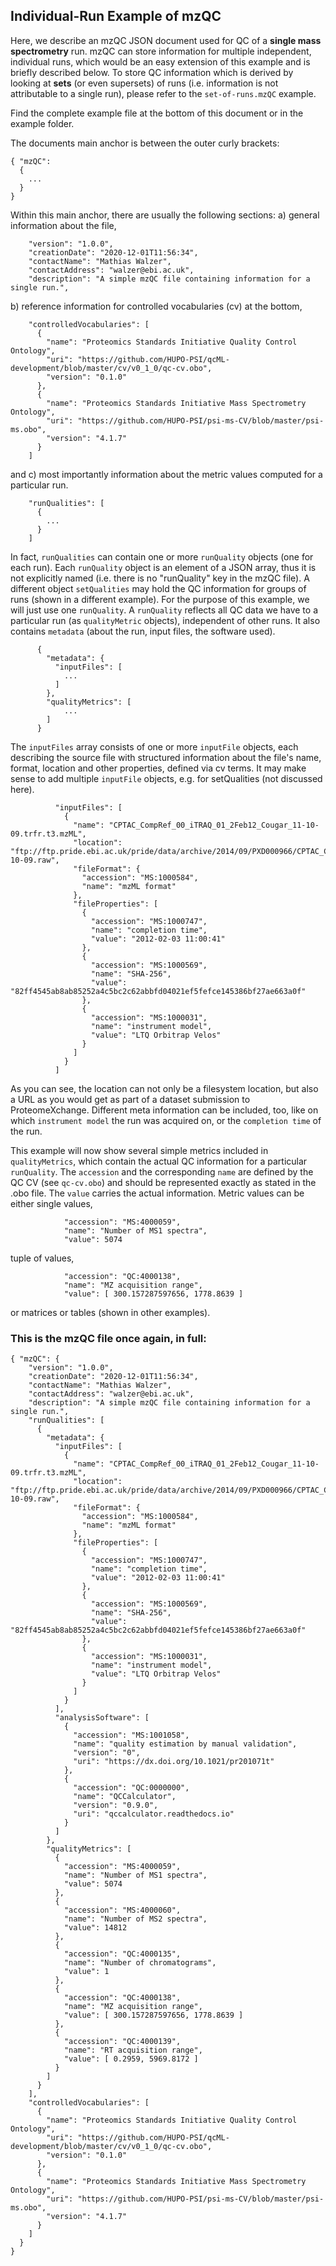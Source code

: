 
## Individual-Run Example of mzQC
Here, we describe an mzQC JSON document used for QC of a **single mass spectrometry** run.
mzQC can store information for multiple independent, individual runs, which would be an easy extension of this example and is briefly described below.
To store QC information which is derived by looking at **sets** (or even supersets) of runs (i.e. information is not attributable to a single run), please refer to the `set-of-runs.mzQC` example.

Find the complete example file at the bottom of this document or in the example folder.

The documents main anchor is between the outer curly brackets:
```
{ "mzQC":
  {
    ...
  }
}
```

Within this main anchor, there are usually the following sections:
a) general information about the file,
```
    "version": "1.0.0",
    "creationDate": "2020-12-01T11:56:34",
    "contactName": "Mathias Walzer",
    "contactAddress": "walzer@ebi.ac.uk",
    "description": "A simple mzQC file containing information for a single run.",
```

b) reference information for controlled vocabularies (cv) at the bottom, 
```
    "controlledVocabularies": [
      {
        "name": "Proteomics Standards Initiative Quality Control Ontology",
        "uri": "https://github.com/HUPO-PSI/qcML-development/blob/master/cv/v0_1_0/qc-cv.obo",
        "version": "0.1.0"
      },
      {
        "name": "Proteomics Standards Initiative Mass Spectrometry Ontology",
        "uri": "https://github.com/HUPO-PSI/psi-ms-CV/blob/master/psi-ms.obo",
        "version": "4.1.7"
      }
    ]
```
and
c) most importantly information about the metric values computed for a particular run.
```
    "runQualities": [
      {
        ...
      }
    ]
```
In fact, `runQualities` can contain one or more `runQuality` objects (one for each run). Each `runQuality` object is an element of a JSON array, thus it is not explicitly named (i.e. there is no "runQuality" key in the mzQC file).
A different object `setQualities` may hold the QC information for groups of runs (shown in a different example).
For the purpose of this example, we will just use one `runQuality`.
A `runQuality` reflects all QC data we have to a particular run (as `qualityMetric` objects), independent of other runs. It also contains `metadata` (about the run, input files, the software used). 
```
      {
        "metadata": {
          "inputFiles": [ 
            ...
          ]
        },
        "qualityMetrics": [
            ...
        ]
      }
```
The `inputFiles` array consists of one or more `inputFile` objects, each describing the source file with structured information about the file's name, format, location and other properties, defined via cv terms. It may make sense to add multiple `inputFile` objects, e.g. for setQualities (not discussed here).
```
          "inputFiles": [
            {
              "name": "CPTAC_CompRef_00_iTRAQ_01_2Feb12_Cougar_11-10-09.trfr.t3.mzML",
              "location": "ftp://ftp.pride.ebi.ac.uk/pride/data/archive/2014/09/PXD000966/CPTAC_CompRef_00_iTRAQ_01_2Feb12_Cougar_11-10-09.raw",
              "fileFormat": {
                "accession": "MS:1000584",
                "name": "mzML format"
              },
              "fileProperties": [
                {
                  "accession": "MS:1000747",
                  "name": "completion time",
                  "value": "2012-02-03 11:00:41"
                },
                {
                  "accession": "MS:1000569",
                  "name": "SHA-256",
                  "value": "82ff4545ab8ab85252a4c5bc2c62abbfd04021ef5fefce145386bf27ae663a0f"
                },
                {
                  "accession": "MS:1000031",
                  "name": "instrument model",
                  "value": "LTQ Orbitrap Velos"
                }
              ]
            }
          ]
```
As you can see, the location can not only be a filesystem location, but also a URL as you would get as part of a dataset submission to ProteomeXchange. Different meta information can be included, too, like on which `instrument model` the run was acquired on, or the `completion time` of the run.

This example will now show several simple metrics included in `qualityMetrics`, which contain the actual QC information for a particular `runQuality`. The `accession` and the corresponding `name` are defined by the QC CV (see `qc-cv.obo`) and should be represented exactly as stated in the .obo file. The `value` carries the actual information.
Metric values can be either single values,
```
            "accession": "MS:4000059",
            "name": "Number of MS1 spectra",
            "value": 5074
```
tuple of values,
```
            "accession": "QC:4000138",
            "name": "MZ acquisition range",
            "value": [ 300.157287597656, 1778.8639 ]
```
or matrices or tables (shown in other examples). 

### This is the mzQC file once again, in full:
```
{ "mzQC": {
    "version": "1.0.0",
    "creationDate": "2020-12-01T11:56:34",
    "contactName": "Mathias Walzer",
    "contactAddress": "walzer@ebi.ac.uk",
    "description": "A simple mzQC file containing information for a single run.",
    "runQualities": [
      {
        "metadata": {
          "inputFiles": [
            {
              "name": "CPTAC_CompRef_00_iTRAQ_01_2Feb12_Cougar_11-10-09.trfr.t3.mzML",
              "location": "ftp://ftp.pride.ebi.ac.uk/pride/data/archive/2014/09/PXD000966/CPTAC_CompRef_00_iTRAQ_01_2Feb12_Cougar_11-10-09.raw",
              "fileFormat": {
                "accession": "MS:1000584",
                "name": "mzML format"
              },
              "fileProperties": [
                {
                  "accession": "MS:1000747",
                  "name": "completion time",
                  "value": "2012-02-03 11:00:41"
                },
                {
                  "accession": "MS:1000569",
                  "name": "SHA-256",
                  "value": "82ff4545ab8ab85252a4c5bc2c62abbfd04021ef5fefce145386bf27ae663a0f"
                },
                {
                  "accession": "MS:1000031",
                  "name": "instrument model",
                  "value": "LTQ Orbitrap Velos"
                }
              ]
            }
          ],
          "analysisSoftware": [
            {
              "accession": "MS:1001058",
              "name": "quality estimation by manual validation",
              "version": "0",
              "uri": "https://dx.doi.org/10.1021/pr201071t"
            },
            {
              "accession": "QC:0000000",
              "name": "QCCalculator",
              "version": "0.9.0",
              "uri": "qccalculator.readthedocs.io"
            }
          ]
        },
        "qualityMetrics": [
          {
            "accession": "MS:4000059",
            "name": "Number of MS1 spectra",
            "value": 5074
          },
          {
            "accession": "MS:4000060",
            "name": "Number of MS2 spectra",
            "value": 14812
          },
          {
            "accession": "QC:4000135",
            "name": "Number of chromatograms",
            "value": 1
          },
          {
            "accession": "QC:4000138",
            "name": "MZ acquisition range",
            "value": [ 300.157287597656, 1778.8639 ]
          },
          {
            "accession": "QC:4000139",
            "name": "RT acquisition range",
            "value": [ 0.2959, 5969.8172 ]
          }
        ]
      }
    ],
    "controlledVocabularies": [
      {
        "name": "Proteomics Standards Initiative Quality Control Ontology",
        "uri": "https://github.com/HUPO-PSI/qcML-development/blob/master/cv/v0_1_0/qc-cv.obo",
        "version": "0.1.0"
      },
      {
        "name": "Proteomics Standards Initiative Mass Spectrometry Ontology",
        "uri": "https://github.com/HUPO-PSI/psi-ms-CV/blob/master/psi-ms.obo",
        "version": "4.1.7"
      }
    ]
  }
}
```
